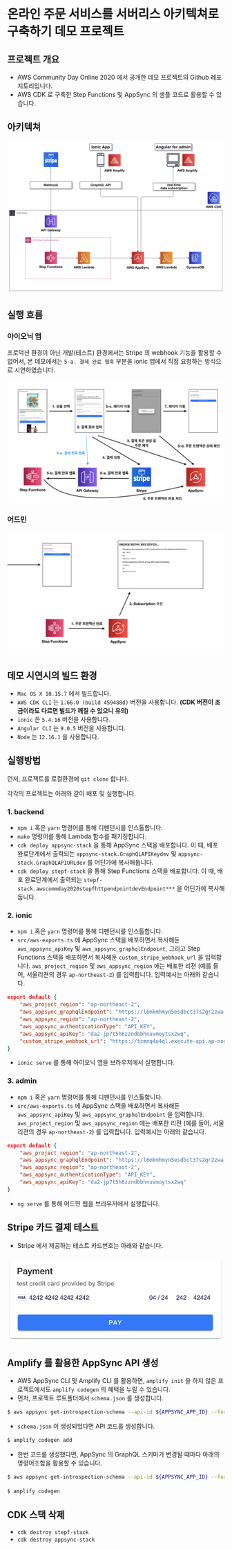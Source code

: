 # 온라인 주문 서비스를 서버리스 아키텍쳐로 구축하기 데모 프로젝트

## 프로젝트 개요

- AWS Community Day Online 2020 에서 공개한 데모 프로젝트의 Github 레포지토리입니다. 
- AWS CDK 로 구축한 Step Functions 및 AppSync 의 샘플 코드로 활용할 수 있습니다.

## 아키텍쳐

![](./images/architecture-diagram.png)

## 실행 흐름

### 아이오닉 앱

프로덕션 환경이 아닌 개발(테스트) 환경에서는 Stripe 의 webhook 기능을 활용할 수 없어서, 본 데모에서는 `5-a. 결제 완료 웹훅` 부분을 ionic 앱에서 직접 요청하는 방식으로 시연하였습니다.

![](./images/demo-flow-ionic.png)


### 어드민
![](./images/demo-flow-admin.png)

## 데모 시연시의 빌드 환경

- `Mac OS X 10.15.7` 에서 빌드합니다. 
- `AWS CDK CLI` 는 `1.66.0 (build 459488d)` 버전을 사용합니다. **(CDK 버전이 조금이라도 다르면 빌드가 깨질 수 있으니 유의)**
- `ionic` 은 `5.4.16` 버전을 사용합니다.
- `Angular CLI` 는 `9.0.5` 버전을 사용합니다.
- `Node` 는 `12.16.1` 을 사용합니다.

## 실행방법

먼저, 프로젝트를 로컬환경에 `git clone` 합니다.

각각의 프로젝트는 아래와 같이 배포 및 실행합니다.

### 1. backend
- `npm i` 혹은 `yarn` 명령어를 통해 디펜던시를 인스톨합니다.
- `make` 명령어를 통해 Lambda 함수를 패키징합니다.
- `cdk deploy appsync-stack` 을 통해 AppSync 스택을 배포합니다. 이 때, 배포 완료단계에서 출력되는 `appsync-stack.GraphQLAPIKeydev` 및 `appsync-stack.GraphQLAPIURLdev` 를 어딘가에 복사해둡니다.
- `cdk deploy stepf-stack` 을 통해 Step Functions 스택을 배포합니다. 이 때, 배포 완료단계에서 출력되는 `stepf-stack.awscommday2020stepfhttpendpointdevEndpoint***` 을 어딘가에 복사해둡니다.

### 2. ionic
- `npm i` 혹은 `yarn` 명령어를 통해 디펜던시를 인스톨합니다.
- `src/aws-exports.ts` 에 AppSync 스택을 배포하면서 복사해둔 `aws_appsync_apiKey` 및 `aws_appsync_graphqlEndpoint`, 그리고 Step Functions 스택을 배포하면서 복사해둔 `custom_stripe_webhook_url` 을 입력합니다. `aws_project_region` 및 `aws_appsync_region` 에는 배포한 리젼 (예를 들어, 서울리젼의 경우 `ap-northeast-2`) 를 입력합니다. 입력예시는 아래와 같습니다.
```json
export default {
    "aws_project_region": "ap-northeast-2",
    "aws_appsync_graphqlEndpoint": "https://l6mkmhmyn5esdbct37s2gr2zwa.appsync-api.ap-northeast-2.amazonaws.com/graphql",
    "aws_appsync_region": "ap-northeast-2",
    "aws_appsync_authenticationType": "API_KEY",
    "aws_appsync_apiKey": "da2-jp7t5h6zzndbbhnuvmoytsx2wq",
    "custom_stripe_webhook_url": "https://tcmnq4u4ql.execute-api.ap-northeast-2.amazonaws.com/dev/"
}
```
- `ionic serve` 를 통해 아이오닉 앱을 브라우저에서 실행합니다.

### 3. admin
- `npm i` 혹은 `yarn` 명령어를 통해 디펜던시를 인스톨합니다.
- `src/aws-exports.ts` 에 AppSync 스택을 배포하면서 복사해둔 `aws_appsync_apiKey` 및 `aws_appsync_graphqlEndpoint` 을 입력합니다. `aws_project_region` 및 `aws_appsync_region` 에는 배포한 리젼 (예를 들어, 서울리젼의 경우 `ap-northeast-2`) 를 입력합니다. 입력예시는 아래와 같습니다.
```json
export default {
    "aws_project_region": "ap-northeast-2",
    "aws_appsync_graphqlEndpoint": "https://l6mkmhmyn5esdbct37s2gr2zwa.appsync-api.ap-northeast-2.amazonaws.com/graphql",
    "aws_appsync_region": "ap-northeast-2",
    "aws_appsync_authenticationType": "API_KEY",
    "aws_appsync_apiKey": "da2-jp7t5h6zzndbbhnuvmoytsx2wq"
}
```
- `ng serve` 를 통해 어드민 웹을 브라우저에서 실행합니다.

## Stripe 카드 결제 테스트
- Stripe 에서 제공하는 테스트 카드번호는 아래와 같습니다.

![](./images/stripe-test-card.png)

## Amplify 를 활용한 AppSync API 생성
- AWS AppSync CLI 및 Amplify CLI 를 활용하면, `amplify init` 을 하지 않은 프로젝트에서도 `amplify codegen` 의 혜택을 누릴 수 있습니다.
- 먼저, 프로젝트 루트폴더에서 `schema.json` 를 생성합니다.
```sh
$ aws appsync get-introspection-schema --api-id ${APPSYNC_APP_ID} --format JSON schema.json
```
- `schema.json` 이 생성되었다면 API 코드를 생성합니다.
```sh
$ amplify codegen add
```
- 한번 코드를 생성했다면, AppSync 의 GraphQL 스키마가 변경될 때마다 아래의 명령어조합을 활용할 수 있습니다.
```sh
$ aws appsync get-introspection-schema --api-id ${APPSYNC_APP_ID} --format JSON schema.json

$ amplify codegen
```


## CDK 스택 삭제
- `cdk destroy stepf-stack`
- `cdk destroy appsync-stack`